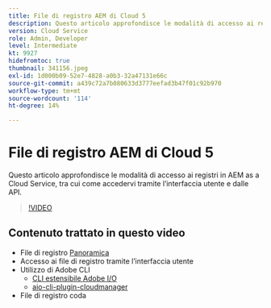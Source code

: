 ```yaml
---
title: File di registro AEM di Cloud 5
description: Questo articolo approfondisce le modalità di accesso ai registri in AEM as a Cloud Service, tra cui come accedervi tramite l’interfaccia utente e dalle API.
version: Cloud Service
role: Admin, Developer
level: Intermediate
kt: 9927
hidefromtoc: true
thumbnail: 341156.jpeg
exl-id: 1d000b09-52e7-4828-a0b3-32a47131e66c
source-git-commit: a439c72a7b080633d3777eefad3b47f01c92b970
workflow-type: tm+mt
source-wordcount: '114'
ht-degree: 14%

---
```


# File di registro AEM di Cloud 5

Questo articolo approfondisce le modalità di accesso ai registri in AEM as a Cloud Service, tra cui come accedervi tramite l’interfaccia utente e dalle API.

>[!VIDEO](https://video.tv.adobe.com/v/341156?quality=12&learn=on)

## Contenuto trattato in questo video

+ File di registro [Panoramica](https://experienceleague.adobe.com/docs/experience-manager-learn/cloud-service/debugging/debugging-aem-as-a-cloud-service/logs.html?lang=it)
+ Accesso ai file di registro tramite l’interfaccia utente
+ Utilizzo di Adobe CLI
   + [CLI estensibile Adobe I/O](https://github.com/adobe/aio-cli)
   + [aio-cli-plugin-cloudmanager](https://github.com/adobe/aio-cli-plugin-cloudmanager/blob/main/README.md)
+ File di registro coda